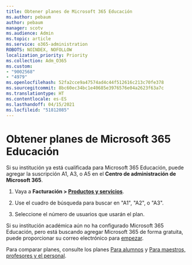 ```yaml
---
title: Obtener planes de Microsoft 365 Educación
ms.author: pebaum
author: pebaum
manager: scotv
ms.audience: Admin
ms.topic: article
ms.service: o365-administration
ROBOTS: NOINDEX, NOFOLLOW
localization_priority: Priority
ms.collection: Adm_O365
ms.custom:
- "9002568"
- "4979"
ms.openlocfilehash: 52fa2cce9a47574ad4c44f512616c213c70fe378
ms.sourcegitcommit: 8bc60ec34bc1e40685e3976576e04a2623f63a7c
ms.translationtype: HT
ms.contentlocale: es-ES
ms.lasthandoff: 04/15/2021
ms.locfileid: "51812085"
---
```

# <a name="get-the-microsoft-365-education-plans"></a>Obtener planes de Microsoft 365 Educación

Si su institución ya está cualificada para Microsoft 365 Educación, puede agregar la suscripción A1, A3, o A5 en el **Centro de administración de Microsoft 365**. 

1. Vaya a **Facturación > [Productos y servicios](https://go.microsoft.com/fwlink/p/?linkid=868433)**.

2. Use el cuadro de búsqueda para buscar en "A1", "A2", o "A3".

3. Seleccione el número de usuarios que usarán el plan.

Si su institución académica aún no ha configurado Microsoft 365 Educación, pero está buscando agregar Microsoft 365 de forma gratuita, puede proporcionar su correo electrónico para [empezar](https://www.microsoft.com/education/products/office).

 Para comparar planes, consulte los planes [Para alumnos](https://www.microsoft.com/microsoft-365/academic/compare-office-365-education-plans?activetab=tab:primaryr1) y [Para maestros, profesores y el personal](https://www.microsoft.com/microsoft-365/academic/compare-office-365-education-plans?activetab=tab:primaryr2).
